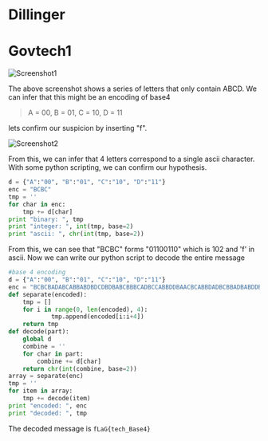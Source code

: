 # Dillinger

# Govtech1
![Screenshot1][screenshot1]

The above screenshot shows a series of letters that only contain ABCD.
We can infer that this might be an encoding of base4
> A = 00, B = 01, C = 10, D = 11

lets confirm our suspicion by inserting "f".

![Screenshot2][screenshot2]

From this, we can infer that 4 letters correspond to a single ascii character.
With some python scripting, we can confirm our hypothesis.
```python
d = {"A":"00", "B":"01", "C":"10", "D":"11"}
enc = "BCBC"
tmp = ''
for char in enc:
    tmp += d[char]
print "binary: ", tmp
print "integer: ", int(tmp, base=2)
print "ascii: ", chr(int(tmp, base=2))
```
From this, we can see that "BCBC" forms "01100110" which is 102 and 'f' in ascii.
Now we can write our python script to decode the entire message

```python
#base 4 encoding
d = {"A":"00", "B":"01", "C":"10", "D":"11"}
enc = "BCBCBADABCABBABDBDCDBDBABCBBBCADBCCABBDDBAACBCABBDADBCBBADBABDDB"
def separate(encoded):
    tmp = []
    for i in range(0, len(encoded), 4):
            tmp.append(encoded[i:i+4])
    return tmp
def decode(part):
    global d
    combine = ''
    for char in part:
        combine += d[char]
    return chr(int(combine, base=2))
array = separate(enc)
tmp = ''
for item in array:
    tmp += decode(item)
print "encoded: ", enc
print "decoded: ", tmp
```
The decoded message is `fLaG{tech_Base4}`

[screenshot1]: https://raw.githubusercontent.com/0x0ffff5ec/crossctf-2017/master/final/web/screenshots/govtech-web1_i.JPG

[screenshot2]: https://github.com/0x0ffff5ec/crossctf-2017/raw/master/final/web/screenshots/govtech-web1_ii.JPG
